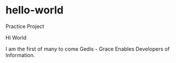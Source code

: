 # hello-world
Practice Project

Hi World

I am the first of many to come Gedis - Grace Enables Developers of Information. 

